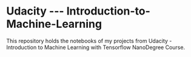 # Udacity --- Introduction-to-Machine-Learning

This repository holds the notebooks of my projects from Udacity - Introduction to Machine Learning with Tensorflow NanoDegree Course.
